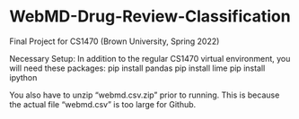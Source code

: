 # WebMD-Drug-Review-Classification

Final Project for CS1470 (Brown University, Spring 2022)

Necessary Setup:
In addition to the regular CS1470 virtual environment, you will need these packages:
pip install pandas
pip install lime
pip install ipython

You also have to unzip “webmd.csv.zip” prior to running. This is because the actual file “webmd.csv” is too large for Github. 
